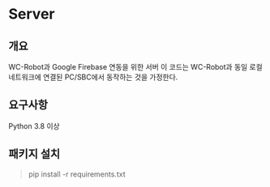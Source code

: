 # Server
## 개요
WC-Robot과 Google Firebase 연동을 위한 서버
이 코드는 WC-Robot과 동일 로컬 네트워크에 연결된 PC/SBC에서 동작하는 것을 가정한다.

## 요구사항
Python 3.8 이상

## 패키지 설치
> pip install -r requirements.txt

